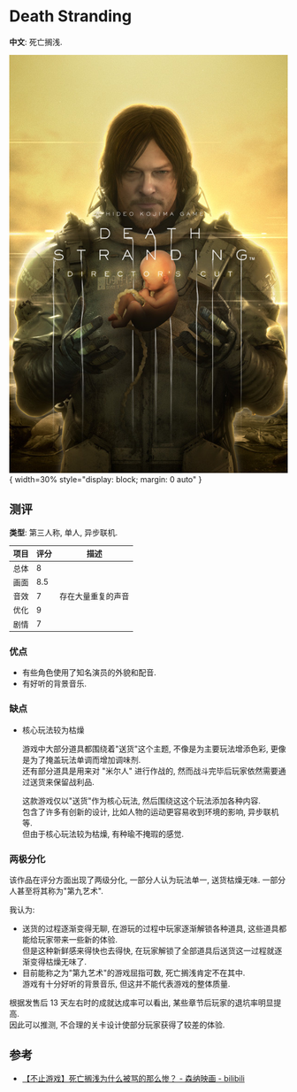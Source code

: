 # Death Stranding

**中文**: 死亡搁浅.  

![封面 - KOJIMA PRODUCTIONS](assets/death_stranding_cover.jpg){ width=30% style="display: block; margin: 0 auto" }  

## 测评

**类型**: 第三人称, 单人, 异步联机.  

| 项目 | 评分 | 描述               |
| ---- | ---- | ------------------ |
| 总体 | 8    |                    |
| 画面 | 8.5  |                    |
| 音效 | 7    | 存在大量重复的声音 |
| 优化 | 9    |                    |
| 剧情 | 7    |                    |

### 优点

- 有些角色使用了知名演员的外貌和配音.
- 有好听的背景音乐.

### 缺点

- 核心玩法较为枯燥

    游戏中大部分道具都围绕着"送货"这个主题, 不像是为主要玩法增添色彩, 更像是为了掩盖玩法单调而增加调味剂.  
    还有部分道具是用来对 "米尔人" 进行作战的, 然而战斗完毕后玩家依然需要通过送货来保留战利品.  

    这款游戏仅以"送货"作为核心玩法, 然后围绕这这个玩法添加各种内容.  
    包含了许多有创新的设计, 比如人物的运动更容易收到环境的影响, 异步联机等.  
    但由于核心玩法较为枯燥, 有种瑜不掩瑕的感觉.  

### 两极分化

该作品在评分方面出现了两级分化, 一部分人认为玩法单一, 送货枯燥无味. 一部分人甚至将其称为"第九艺术".  

我认为:  

- 送货的过程逐渐变得无聊, 在游玩的过程中玩家逐渐解锁各种道具, 这些道具都能给玩家带来一些新的体验.  
  但是这种新鲜感来得快也去得快, 在玩家解锁了全部道具后送货这一过程就逐渐变得枯燥无味了.  
- 目前能称之为"第九艺术"的游戏屈指可数, 死亡搁浅肯定不在其中.  
  游戏有十分好听的背景音乐, 但这并不能代表游戏的整体质量.  

根据发售后 13 天左右时的成就达成率可以看出, 某些章节后玩家的退坑率明显提高.  
因此可以推测, 不合理的关卡设计使部分玩家获得了较差的体验.  

## 参考

- [【不止游戏】死亡搁浅为什么被骂的那么惨？ - 森纳映画 - bilibili](https://www.bilibili.com/video/BV1MJ411d7MA?vd_source=b0a1d90ff65d8547a0ffc9ce4d68bcfd)
